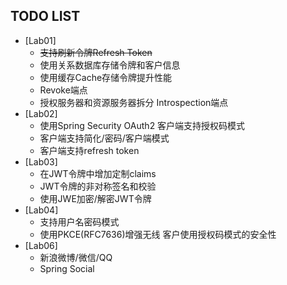 ## TODO LIST

- [Lab01]
    - ~~支持刷新令牌Refresh Token~~
    - 使用关系数据库存储令牌和客户信息
    - 使用缓存Cache存储令牌提升性能
    - Revoke端点
    - 授权服务器和资源服务器拆分 Introspection端点
- [Lab02]
    - 使用Spring Security OAuth2 客户端支持授权码模式
    - 客户端支持简化/密码/客户端模式
    - 客户端支持refresh token
- [Lab03]
    - 在JWT令牌中增加定制claims
    - JWT令牌的非对称签名和校验
    -  使用JWE加密/解密JWT令牌
- [Lab04]
    - 支持用户名密码模式
    - 使用PKCE(RFC7636)增强无线 客户使用授权码模式的安全性
- [Lab06]
    - 新浪微博/微信/QQ
    - Spring Social
